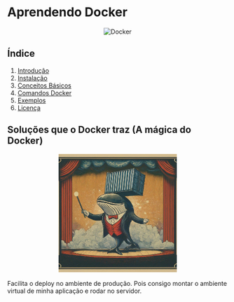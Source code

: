 # Aprendendo Docker 
<p align="center">
    <img height="150px" width="150px"
        src="https://cdn.jsdelivr.net/gh/devicons/devicon/icons/docker/docker-original-wordmark.svg"
        alt="Docker"
    />
</p>

## Índice
1. [Introdução](/docs/guides/01-introduction.md)
2. [Instalação](/docs/guides/02-get-docker.md)
3. [Conceitos Básicos](/docs/guides/03-basics-concepts.md)
4. [Comandos Docker](/docs/guides/04-command-docker.md)
5. [Exemplos](/exemples/exemples.md)
6. [Licença](/LICENSE)

## Soluções que o Docker traz (A mágica do Docker)

<p align="center">
    <img height="270px" width="270px"
        src="./docs/images/docker-magician.jpeg"
        alt="Whale magician"
    />
</p>

Facilita o deploy no ambiente de produção. Pois consigo montar o ambiente virtual de minha aplicação e rodar no servidor.
